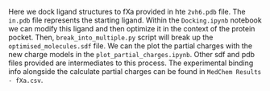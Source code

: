Here we dock ligand structures to fXa provided in hte `2vh6.pdb` file. The `in.pdb` file represents the starting ligand.
Within the `Docking.ipynb` notebook we can modify this ligand and then optimize it in the context of the protein pocket.
Then, `break_into_multiple.py` script will break up the `optimised_molecules.sdf` file. We can the plot the partial charges
with the new charge models in the `plot_partial_charges.ipynb`. Other sdf and pdb files provided are intermediates to this process. 
The experimental binding info alongside the calculate partial charges can be found in `MedChem Results - fXa.csv`.